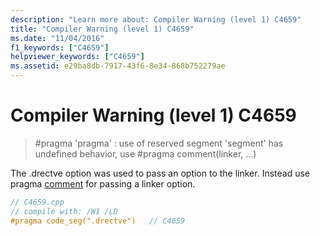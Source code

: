```yaml
---
description: "Learn more about: Compiler Warning (level 1) C4659"
title: "Compiler Warning (level 1) C4659"
ms.date: "11/04/2016"
f1_keywords: ["C4659"]
helpviewer_keywords: ["C4659"]
ms.assetid: e29ba8db-7917-43f6-8e34-868b752279ae
---
```

# Compiler Warning (level 1) C4659

> #pragma 'pragma' : use of reserved segment 'segment' has undefined behavior, use #pragma comment(linker, ...)

The .drectve option was used to pass an option to the linker. Instead use pragma [comment](../../preprocessor/comment-c-cpp.md) for passing a linker option.

```cpp
// C4659.cpp
// compile with: /W1 /LD
#pragma code_seg(".drectve")   // C4659
```
